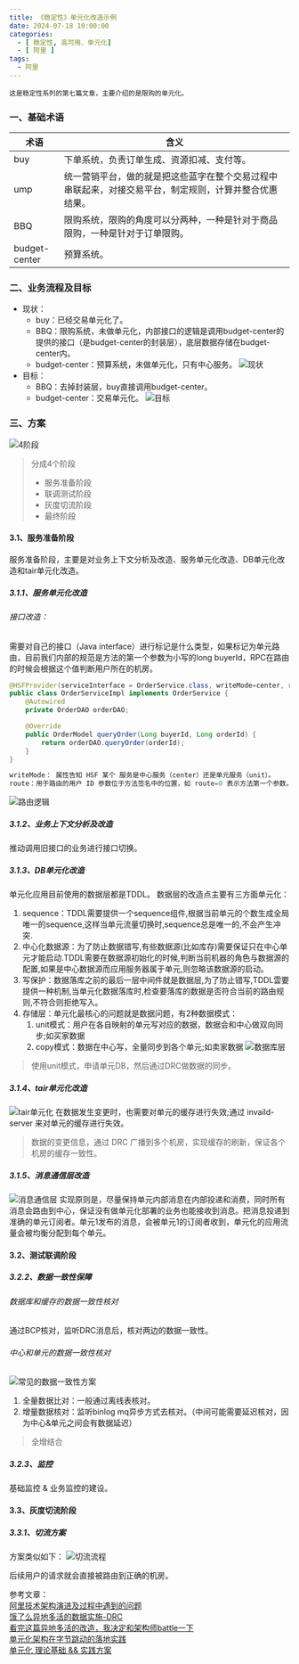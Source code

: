 ```yaml
---
title: 《稳定性》单元化改造示例
date: 2024-07-18 10:00:00
categories:
  - [ 稳定性, 高可用、单元化]
  - [ 阿里 ]
tags:
  - 阿里
---
```


    这是稳定性系列的第七篇文章，主要介绍的是限购的单元化。

### 一、基础术语
<style>
table th:first-of-type {
    width: 12%;
}
table th:nth-of-type(2) {
    width: 70%;
}
</style>


| 术语            | 含义                                                  |
|---------------|-----------------------------------------------------|
| buy           | 下单系统，负责订单生成、资源扣减、支付等。                               |
| ump           | 统一营销平台，做的就是把这些蓝字在整个交易过程中串联起来，对接交易平台，制定规则，计算并整合优惠结果。 |
| BBQ           | 限购系统，限购的角度可以分两种，一种是针对于商品限购，一种是针对于订单限购。              |
| budget-center | 预算系统。                                               |

<!-- more -->
### 二、业务流程及目标
- 现状：
  - buy：已经交易单元化了。
  - BBQ：限购系统，未做单元化，内部接口的逻辑是调用budget-center的提供的接口（是budget-center的封装层），底层数据存储在budget-center内。
  - budget-center：预算系统，未做单元化，只有中心服务。
![现状](2024-07-18-稳定性-单元化改造示例/现状.png)
- 目标：
  - BBQ：去掉封装层，buy直接调用budget-center。
  - budget-center：交易单元化。
![目标](2024-07-18-稳定性-单元化改造示例/目标.png)

### 三、方案
![4阶段](2024-07-18-稳定性-单元化改造示例/4阶段.png)
> 分成4个阶段
> - 服务准备阶段
> - 联调测试阶段
> - 灰度切流阶段
> - 最终阶段

#### 3.1、服务准备阶段
服务准备阶段，主要是对业务上下文分析及改造、服务单元化改造、DB单元化改造和tair单元化改造。
##### 3.1.1、服务单元化改造
###### 接口改造：
需要对自己的接口（Java interface）进行标记是什么类型，如果标记为单元路由，目前我们内部的规范是方法的第一个参数为小写的long buyerId，RPC在路由的时候会根据这个值判断用户所在的机房。
```java
@HSFProvider(serviceInterface = OrderService.class, writeMode=center, route=0)
public class OrderServiceImpl implements OrderService {
    @Autowired
    private OrderDAO orderDAO;

    @Override
    public OrderModel queryOrder(Long buyerId, Long orderId) {
        return orderDAO.queryOrder(orderId);
    }
}

writeMode： 属性告知 HSF 某个 服务是中心服务（center）还是单元服务（unit）。
route：用于路由的用户 ID 参数位于方法签名中的位置，如 route=0 表示方法第一个参数。
```
![路由逻辑](2024-07-18-稳定性-单元化改造示例/路由逻辑.png)

##### 3.1.2、业务上下文分析及改造
推动调用旧接口的业务进行接口切换。

##### 3.1.3、DB单元化改造
单元化应用目前使用的数据层都是TDDL。 数据层的改造点主要有三方面单元化：
1. sequence：TDDL需要提供一个sequence组件,根据当前单元的个数生成全局唯一的sequence,这样当单元流量切换时,sequence总是唯一的,不会产生冲突.
2. 中心化数据源：为了防止数据错写,有些数据源(比如库存)需要保证只在中心单元才能启动.TDDL需要在数据源初始化的时候,判断当前机器的角色与数据源的配置,如果是中心数据源而应用服务器属于单元,则忽略该数据源的启动。
3. 写保护：数据落库之前的最后一层中间件就是数据层,为了防止错写,TDDL雲要提供一种机制,当单元化数据落库时,检查要落库的数据是否符合当前的路由规则,不符合则拒绝写入。
4. 存储层：单元化最核心的问题就是数据问题，有2种数据模式：
   1. unit模式：用户在各自映射的单元写对应的数据，数据会和中心做双向同步;如买家数据
   2. copy模式：数据在中心写，全量同步到各个单元;如卖家数据
![数据库层](2024-07-18-稳定性-单元化改造示例/数据库层.png)


> 使用unit模式，申请单元DB，然后通过DRC做数据的同步。

##### 3.1.4、tair单元化改造
![tair单元化](2024-07-18-稳定性-单元化改造示例/tair单元化.png)
在数据发生变更时，也需要对单元的缓存进行失效;通过 invaild-server 来对单元的缓存进行失效。

> 数据的变更信息，通过 DRC 广播到多个机房，实现缓存的刷新，保证各个机房的缓存一致性。

##### 3.1.5、消息通信层改造
![消息通信层](2024-07-18-稳定性-单元化改造示例/消息通信层.png)
实现原则是，尽量保持单元内部消息在内部投递和消费，同时所有消息会路由到中心，保证没有做单元化部署的业务也能接收到消息。把消息投递到准确的单元订阅者。单元1发布的消息，会被单元1的订阅者收到，单元化的应用流量会被均衡分配到每个单元。

#### 3.2、测试联调阶段
##### 3.2.2、数据一致性保障
###### 数据库和缓存的数据一致性核对
通过BCP核对，监听DRC消息后，核对两边的数据一致性。
###### 中心和单元的数据一致性核对
![常见的数据一致性方案](2024-07-18-稳定性-单元化改造示例/常见的数据一致性方案.png)
1. 全量数据比对：一般通过离线表核对。
2. 增量数据核对：监听binlog mq异步方式去核对。（中间可能需要延迟核对，因为中心&单元之间会有数据延迟）

> 全增结合

##### 3.2.3、监控
基础监控 & 业务监控的建设。

#### 3.3、灰度切流阶段
##### 3.3.1、切流方案
方案类似如下：
![切流流程](2024-07-18-稳定性-单元化改造示例/切流流程.png)

后续用户的请求就会直接被路由到正确的机房。


参考文章：   
[阿里技术架构演进及过程中遇到的问题](https://juejin.cn/post/7338422591517310991)   
[饿了么异地多活的数据实施-DRC](https://pic.huodongjia.com/ganhuodocs/2017-08-09/1502263496.67.pdf)    
[看完这篇异地多活的改造，我决定和架构师battle一下](https://tech.dewu.com/article?id=9)   
[单元化架构在字节跳动的落地实践](https://www.163.com/dy/article/JFDUC45H0511D3QS.html)    
[单元化 理论基础 && 实践方案](https://blog.51cto.com/u_6478076/5109051)


